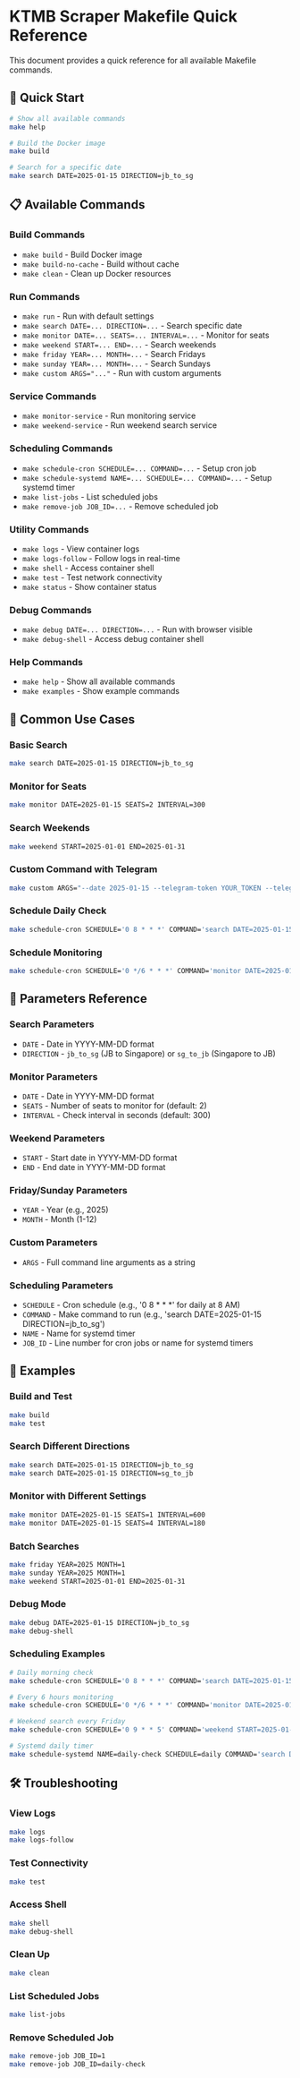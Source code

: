 # KTMB Scraper Makefile Quick Reference

This document provides a quick reference for all available Makefile commands.

## 🚀 Quick Start

```bash
# Show all available commands
make help

# Build the Docker image
make build

# Search for a specific date
make search DATE=2025-01-15 DIRECTION=jb_to_sg
```

## 📋 Available Commands

### Build Commands
- `make build` - Build Docker image
- `make build-no-cache` - Build without cache
- `make clean` - Clean up Docker resources

### Run Commands
- `make run` - Run with default settings
- `make search DATE=... DIRECTION=...` - Search specific date
- `make monitor DATE=... SEATS=... INTERVAL=...` - Monitor for seats
- `make weekend START=... END=...` - Search weekends
- `make friday YEAR=... MONTH=...` - Search Fridays
- `make sunday YEAR=... MONTH=...` - Search Sundays
- `make custom ARGS="..."` - Run with custom arguments

### Service Commands
- `make monitor-service` - Run monitoring service
- `make weekend-service` - Run weekend search service

### Scheduling Commands
- `make schedule-cron SCHEDULE=... COMMAND=...` - Setup cron job
- `make schedule-systemd NAME=... SCHEDULE=... COMMAND=...` - Setup systemd timer
- `make list-jobs` - List scheduled jobs
- `make remove-job JOB_ID=...` - Remove scheduled job

### Utility Commands
- `make logs` - View container logs
- `make logs-follow` - Follow logs in real-time
- `make shell` - Access container shell
- `make test` - Test network connectivity
- `make status` - Show container status

### Debug Commands
- `make debug DATE=... DIRECTION=...` - Run with browser visible
- `make debug-shell` - Access debug container shell

### Help Commands
- `make help` - Show all available commands
- `make examples` - Show example commands

## 🎯 Common Use Cases

### Basic Search
```bash
make search DATE=2025-01-15 DIRECTION=jb_to_sg
```

### Monitor for Seats
```bash
make monitor DATE=2025-01-15 SEATS=2 INTERVAL=300
```

### Search Weekends
```bash
make weekend START=2025-01-01 END=2025-01-31
```

### Custom Command with Telegram
```bash
make custom ARGS="--date 2025-01-15 --telegram-token YOUR_TOKEN --telegram-chat-id YOUR_CHAT_ID"
```

### Schedule Daily Check
```bash
make schedule-cron SCHEDULE='0 8 * * *' COMMAND='search DATE=2025-01-15 DIRECTION=jb_to_sg'
```

### Schedule Monitoring
```bash
make schedule-cron SCHEDULE='0 */6 * * *' COMMAND='monitor DATE=2025-01-15 SEATS=2 INTERVAL=300'
```

## 🔧 Parameters Reference

### Search Parameters
- `DATE` - Date in YYYY-MM-DD format
- `DIRECTION` - `jb_to_sg` (JB to Singapore) or `sg_to_jb` (Singapore to JB)

### Monitor Parameters
- `DATE` - Date in YYYY-MM-DD format
- `SEATS` - Number of seats to monitor for (default: 2)
- `INTERVAL` - Check interval in seconds (default: 300)

### Weekend Parameters
- `START` - Start date in YYYY-MM-DD format
- `END` - End date in YYYY-MM-DD format

### Friday/Sunday Parameters
- `YEAR` - Year (e.g., 2025)
- `MONTH` - Month (1-12)

### Custom Parameters
- `ARGS` - Full command line arguments as a string

### Scheduling Parameters
- `SCHEDULE` - Cron schedule (e.g., '0 8 * * *' for daily at 8 AM)
- `COMMAND` - Make command to run (e.g., 'search DATE=2025-01-15 DIRECTION=jb_to_sg')
- `NAME` - Name for systemd timer
- `JOB_ID` - Line number for cron jobs or name for systemd timers

## 📝 Examples

### Build and Test
```bash
make build
make test
```

### Search Different Directions
```bash
make search DATE=2025-01-15 DIRECTION=jb_to_sg
make search DATE=2025-01-15 DIRECTION=sg_to_jb
```

### Monitor with Different Settings
```bash
make monitor DATE=2025-01-15 SEATS=1 INTERVAL=600
make monitor DATE=2025-01-15 SEATS=4 INTERVAL=180
```

### Batch Searches
```bash
make friday YEAR=2025 MONTH=1
make sunday YEAR=2025 MONTH=1
make weekend START=2025-01-01 END=2025-01-31
```

### Debug Mode
```bash
make debug DATE=2025-01-15 DIRECTION=jb_to_sg
make debug-shell
```

### Scheduling Examples
```bash
# Daily morning check
make schedule-cron SCHEDULE='0 8 * * *' COMMAND='search DATE=2025-01-15 DIRECTION=jb_to_sg'

# Every 6 hours monitoring
make schedule-cron SCHEDULE='0 */6 * * *' COMMAND='monitor DATE=2025-01-15 SEATS=2 INTERVAL=300'

# Weekend search every Friday
make schedule-cron SCHEDULE='0 9 * * 5' COMMAND='weekend START=2025-01-01 END=2025-01-31'

# Systemd daily timer
make schedule-systemd NAME=daily-check SCHEDULE=daily COMMAND='search DATE=2025-01-15 DIRECTION=jb_to_sg'
```

## 🛠️ Troubleshooting

### View Logs
```bash
make logs
make logs-follow
```

### Test Connectivity
```bash
make test
```

### Access Shell
```bash
make shell
make debug-shell
```

### Clean Up
```bash
make clean
```

### List Scheduled Jobs
```bash
make list-jobs
```

### Remove Scheduled Job
```bash
make remove-job JOB_ID=1
make remove-job JOB_ID=daily-check
``` 